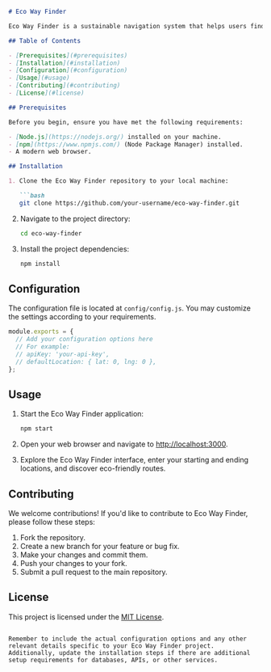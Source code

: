 ```markdown
# Eco Way Finder

Eco Way Finder is a sustainable navigation system that helps users find eco-friendly routes for their travel. This README file provides instructions on setting up and running the Eco Way Finder application.

## Table of Contents

- [Prerequisites](#prerequisites)
- [Installation](#installation)
- [Configuration](#configuration)
- [Usage](#usage)
- [Contributing](#contributing)
- [License](#license)

## Prerequisites

Before you begin, ensure you have met the following requirements:

- [Node.js](https://nodejs.org/) installed on your machine.
- [npm](https://www.npmjs.com/) (Node Package Manager) installed.
- A modern web browser.

## Installation

1. Clone the Eco Way Finder repository to your local machine:

   ```bash
   git clone https://github.com/your-username/eco-way-finder.git
   ```

2. Navigate to the project directory:

   ```bash
   cd eco-way-finder
   ```

3. Install the project dependencies:

   ```bash
   npm install
   ```

## Configuration

The configuration file is located at `config/config.js`. You may customize the settings according to your requirements.

```javascript
module.exports = {
  // Add your configuration options here
  // For example:
  // apiKey: 'your-api-key',
  // defaultLocation: { lat: 0, lng: 0 },
};
```

## Usage

1. Start the Eco Way Finder application:

   ```bash
   npm start
   ```

2. Open your web browser and navigate to [http://localhost:3000](http://localhost:3000).

3. Explore the Eco Way Finder interface, enter your starting and ending locations, and discover eco-friendly routes.

## Contributing

We welcome contributions! If you'd like to contribute to Eco Way Finder, please follow these steps:

1. Fork the repository.
2. Create a new branch for your feature or bug fix.
3. Make your changes and commit them.
4. Push your changes to your fork.
5. Submit a pull request to the main repository.

## License

This project is licensed under the [MIT License](LICENSE).
```

Remember to include the actual configuration options and any other relevant details specific to your Eco Way Finder project. Additionally, update the installation steps if there are additional setup requirements for databases, APIs, or other services.
